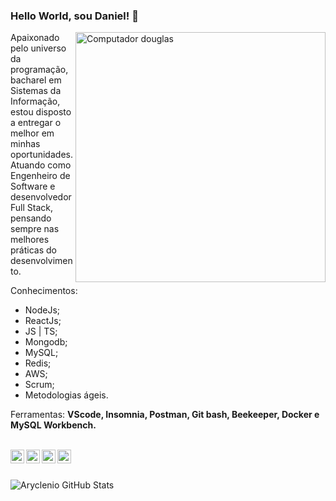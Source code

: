 ### Hello World, sou Daniel! 👋

<!-- **DanielSilva33/DanielSilva33** is a ✨ _special_ ✨ repository because its `README.md` (this file) appears on your GitHub profile. -->

<img src="https://raw.githubusercontent.com/MicaelliMedeiros/micaellimedeiros/master/image/computer-illustration.png" min-width="400px" max-width="400px" width="400px" align="right" alt="Computador douglas">

<p align="left">
Apaixonado pelo universo da programação, bacharel em Sistemas da Informação, estou disposto a entregar o melhor em minhas oportunidades. Atuando como Engenheiro de Software e desenvolvedor Full Stack, pensando sempre nas melhores práticas do desenvolvimento.

Conhecimentos:
  - NodeJs;
  - ReactJs;
  - JS | TS;
  - Mongodb;
  - MySQL;
  - Redis;
  - AWS;
  - Scrum;
  - Metodologias ágeis.
  
<p align="left">
Ferramentas: <strong>VScode, Insomnia, Postman, Git bash, Beekeeper, Docker e MySQL Workbench.</strong>
</p>


<br><a href="https://www.linkedin.com/in/daniel-silva-1a3209196/" target="_blank">
  <img align="left" alt="LinkdeIN" width="22px" target="_blank" src="https://cdn.jsdelivr.net/npm/simple-icons@v3/icons/linkedin.svg" />
</a>
<a target="_blank" href="https://api.whatsapp.com/send?phone=5511951160061">
  <img align="left" alt="Whatsapp" width="22px" target="_blank" src="https://cdn.jsdelivr.net/npm/simple-icons@v3/icons/whatsapp.svg" />
</a>
<a target="_blank" href="https://www.instagram.com/daniell_silvaa__/">
  <img align="left" alt="Instagram" width="22px" target="_blank" src="https://cdn.jsdelivr.net/npm/simple-icons@v3/icons/instagram.svg" />
</a>
<a target="_blank" href="mailto:daniel.silva3320@gmail.com">
  <img align="left" alt="Gmail" width="22px" target="_blank" src="https://cdn.jsdelivr.net/npm/simple-icons@v3/icons/gmail.svg" />
</a> <br> <br>

![Aryclenio GitHub Stats](https://github-readme-stats.vercel.app/api?username=danielsilva33&show_icons=true)
